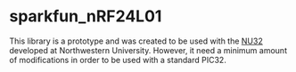 # sparkfun_nRF24L01
This library is a prototype and was created to be used with the [NU32]() developed at Northwestern University. However, it need a minimum amount of modifications in order to be used with a standard PIC32. 

